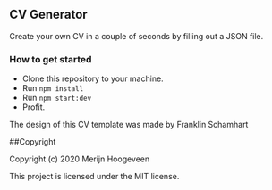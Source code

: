 ## CV Generator
Create your own CV in a couple of seconds by filling out a JSON file.

### How to get started
 - Clone this repository to your machine.
 - Run `npm install`
 - Run `npm start:dev`
 - Profit.
 
The design of this CV template was made by Franklin Schamhart

##Copyright

Copyright (c) 2020 Merijn Hoogeveen

This project is licensed under the MIT license.
